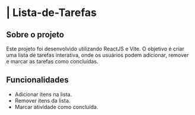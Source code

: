 ﻿# | Lista-de-Tarefas
 
## Sobre o projeto

  Este projeto foi desenvolvido utilizando ReactJS e Vite. O objetivo é criar uma lista de tarefas interativa, onde os usuários podem adicionar, remover e marcar as tarefas como   concluídas.

## Funcionalidades

  - Adicionar itens na lista.
  - Remover itens da lista.
  - Marcar atividade como concluída.

